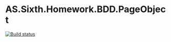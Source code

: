 # AS.Sixth.Homework.BDD.PageObject
[![Build status](https://ci.appveyor.com/api/projects/status/7u5oow92qj4ov7k8/branch/main?svg=true)](https://ci.appveyor.com/project/Andrey-Shelikhanov/as-sixth-homework-bdd-pageobject/branch/main)
